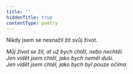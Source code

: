 ```yaml
---
title: ''
hiddenTitle: true
contentType: poetry
---
```


<section>

Nikdy jsem se nesnažil žít svůj život.

_Můj život se žil, ať už bych chtěl, nebo nechtěl.  
Jen vidět jsem chtěl, jako bych neměl duši.  
Jen vidět jsem chtěl, jako bych byl pouze očima._

</section>
